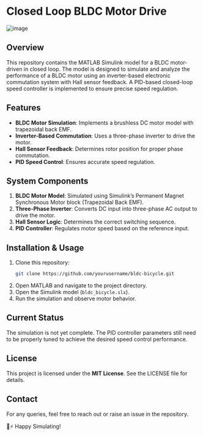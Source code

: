 # Closed Loop BLDC Motor Drive

![image](https://github.com/user-attachments/assets/70774e97-5498-40fa-bbe2-e15c952afa01)


## Overview

This repository contains the MATLAB Simulink model for a BLDC motor-driven in closed loop. The model is designed to simulate and analyze the performance of a BLDC motor using an inverter-based electronic commutation system with Hall sensor feedback. A PID-based closed-loop speed controller is implemented to ensure precise speed regulation.

## Features

- **BLDC Motor Simulation**: Implements a brushless DC motor model with trapezoidal back EMF.
- **Inverter-Based Commutation**: Uses a three-phase inverter to drive the motor.
- **Hall Sensor Feedback**: Determines rotor position for proper phase commutation.
- **PID Speed Control**: Ensures accurate speed regulation.

## System Components

1. **BLDC Motor Model**: Simulated using Simulink’s Permanent Magnet Synchronous Motor block (Trapezoidal Back EMF).
2. **Three-Phase Inverter**: Converts DC input into three-phase AC output to drive the motor.
3. **Hall Sensor Logic**: Determines the correct switching sequence.
4. **PID Controller**: Regulates motor speed based on the reference input.

## Installation & Usage

1. Clone this repository:
   ```bash
   git clone https://github.com/yourusername/bldc-bicycle.git
   ```
2. Open MATLAB and navigate to the project directory.
3. Open the Simulink model (`bldc_bicycle.slx`).
4. Run the simulation and observe motor behavior.

## Current Status

The simulation is not yet complete. The PID controller parameters still need to be properly tuned to achieve the desired speed control performance.

## License

This project is licensed under the **MIT License**. See the LICENSE file for details.

## Contact

For any queries, feel free to reach out or raise an issue in the repository.

🚴⚡ Happy Simulating!

